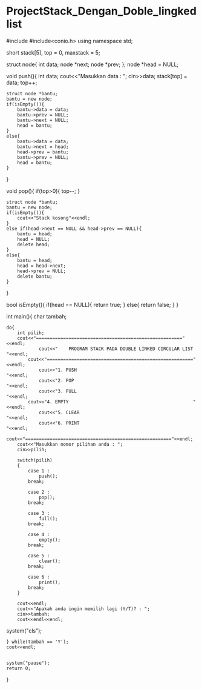 # ProjectStack_Dengan_Doble_lingkedlist
#include<iostream>
#include<conio.h>
using namespace std;

short stack[5], top = 0, maxstack = 5;

struct node{
	int data;
	node *next;
	node *prev;
};
node *head = NULL;

void push(){
	int data;
	cout<<"Masukkan data : ";
	cin>>data;
	stack[top] = data;
	top++;
	
	struct node *bantu;
	bantu = new node;
	if(isEmpty()){
		bantu->data = data;
		bantu->prev = NULL;
		bantu->next = NULL;
		head = bantu;
	}
	else{
		bantu->data = data;
		bantu->next = head;
		head->prev = bantu;
		bantu->prev = NULL;
		head = bantu;
	}
}

void pop(){
	if(top>0){
		top--;
	}
	
	struct node *bantu;
	bantu = new node;
	if(isEmpty()){
		cout<<"Stack kosong"<<endl;
	}
	else if(head->next == NULL && head->prev == NULL){
		bantu = head;
		head = NULL;
		delete head;
	}
	else{
		bantu = head;
		head = head->next;
		head->prev = NULL;
		delete bantu;
	}
}


bool isEmpty(){
	if(head == NULL){
		return true;
	}
	else{
		return false;
	}
}




int main(){
	char tambah;
	
	do{
		int pilih;
		cout<<"======================================================"<<endl;
       	        cout<<"    PROGRAM STACK PADA DOUBLE LINKED CIRCULAR LIST    "<<endl;
	        cout<<"======================================================"<<endl;
     	        cout<<"1. PUSH                                               "<<endl;
      	        cout<<"2. POP                                                "<<endl;
    	        cout<<"3. FULL                                               "<<endl;
	        cout<<"4. EMPTY                                              "<<endl;
    	        cout<<"5. CLEAR                                              "<<endl;
    	        cout<<"6. PRINT                                              "<<endl;
    	        cout<<"======================================================"<<endl;
		cout<<"Masukkan nomor pilihan anda : ";
		cin>>pilih;
		
		switch(pilih)
		{
			case 1 : 
				push();
			break;
			
			case 2 : 
				pop();
			break;
			
			case 3 : 
				full();
			break;
			
			case 4 : 
				empty();
			break;
			
			case 5 : 
				clear();
			break;
			
			case 6 : 
				print();
			break;
		}
		
		cout<<endl;
		cout<<"Apakah anda ingin memilih lagi (Y/T)? : ";
		cin>>tambah;
		cout<<endl<<endl;

system("cls");
		
	} while(tambah == 'Y');
	cout<<endl;
	
	
	system("pause");
	return 0;
}

